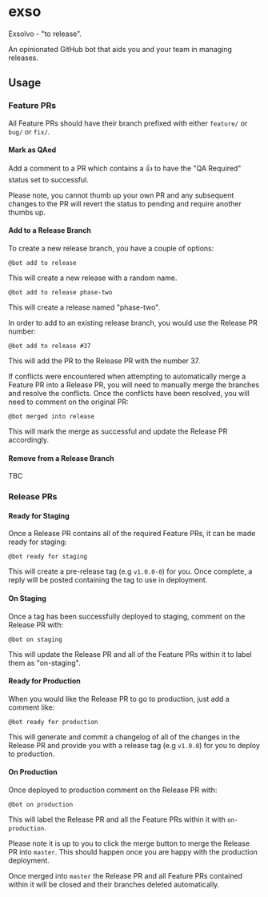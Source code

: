 # exso

Exsolvo - "to release".

An opinionated GitHub bot that aids you and your team in managing releases.

## Usage

### Feature PRs

All Feature PRs should have their branch prefixed with either `feature/` or `bug/` or `fix/`.

#### Mark as QAed

Add a comment to a PR which contains a 👍 to have the "QA Required" status set to successful.

Please note, you cannot thumb up your own PR and any subsequent changes to the PR will revert the status to pending and require another thumbs up.

#### Add to a Release Branch

To create a new release branch, you have a couple of options:

```
@bot add to release
```

This will create a new release with a random name.

```
@bot add to release phase-two
```

This will create a release named "phase-two".

In order to add to an existing release branch, you would use the Release PR number:

```
@bot add to release #37
```

This will add the PR to the Release PR with the number 37.

If conflicts were encountered when attempting to automatically merge a Feature PR into a Release PR, you will need to manually merge the branches and resolve the conflicts. Once the conflicts have been resolved, you will need to comment on the original PR:

```
@bot merged into release
```

This will mark the merge as successful and update the Release PR accordingly.

#### Remove from a Release Branch

TBC

### Release PRs

#### Ready for Staging

Once a Release PR contains all of the required Feature PRs, it can be made ready for staging:

```
@bot ready for staging
```

This will create a pre-release tag (e.g `v1.0.0-0`) for you. Once complete, a reply will be posted containing the tag to use in deployment.

#### On Staging

Once a tag has been successfully deployed to staging, comment on the Release PR with:

```
@bot on staging
```

This will update the Release PR and all of the Feature PRs within it to label them as "on-staging".

#### Ready for Production

When you would like the Release PR to go to production, just add a comment like:

```
@bot ready for production
```

This will generate and commit a changelog of all of the changes in the Release PR and provide you with a release tag (e.g `v1.0.0`) for you to deploy to production.

#### On Production

Once deployed to production comment on the Release PR with:

```
@bot on production
```

This will label the Release PR and all the Feature PRs within it with `on-production`.

Please note it is up to you to click the merge button to merge the Release PR into `master`. This should happen once you are happy with the production deployment.

Once merged into `master` the Release PR and all Feature PRs contained within it will be closed and their branches deleted automatically.
